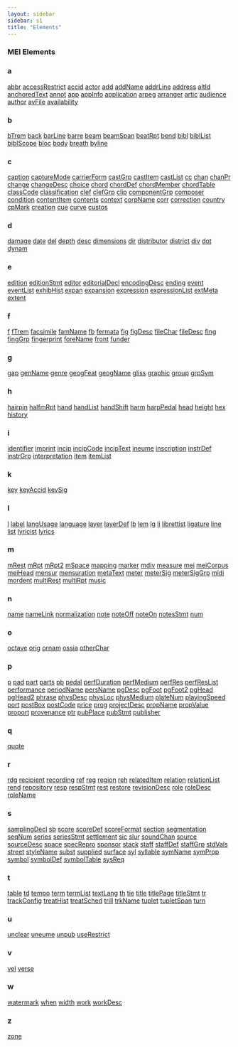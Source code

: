 ```yaml
---
layout: sidebar
sidebar: s1
title: "Elements"
---
```

<div>
   <h3 class="widget-title">MEI Elements</h3>
   <div class="textwidget">
      <div class="sortedInitials well a">
         <h3>a</h3>
         <a class="link_odd_elementSpec chip a" href="/v3/elements/abbr.html">abbr</a>
         <a class="link_odd_elementSpec chip a" href="/v3/elements/accessRestrict.html">accessRestrict</a>
         <a class="link_odd_elementSpec chip a" href="/v3/elements/accid.html">accid</a>
         <a class="link_odd_elementSpec chip a" href="/v3/elements/actor.html">actor</a>
         <a class="link_odd_elementSpec chip a" href="/v3/elements/add.html">add</a>
         <a class="link_odd_elementSpec chip a" href="/v3/elements/addName.html">addName</a>
         <a class="link_odd_elementSpec chip a" href="/v3/elements/addrLine.html">addrLine</a>
         <a class="link_odd_elementSpec chip a" href="/v3/elements/address.html">address</a>
         <a class="link_odd_elementSpec chip a" href="/v3/elements/altId.html">altId</a>
         <a class="link_odd_elementSpec chip a" href="/v3/elements/anchoredText.html">anchoredText</a>
         <a class="link_odd_elementSpec chip a" href="/v3/elements/annot.html">annot</a>
         <a class="link_odd_elementSpec chip a" href="/v3/elements/app.html">app</a>
         <a class="link_odd_elementSpec chip a" href="/v3/elements/appInfo.html">appInfo</a>
         <a class="link_odd_elementSpec chip a" href="/v3/elements/application.html">application</a>
         <a class="link_odd_elementSpec chip a" href="/v3/elements/arpeg.html">arpeg</a>
         <a class="link_odd_elementSpec chip a" href="/v3/elements/arranger.html">arranger</a>
         <a class="link_odd_elementSpec chip a" href="/v3/elements/artic.html">artic</a>
         <a class="link_odd_elementSpec chip a" href="/v3/elements/audience.html">audience</a>
         <a class="link_odd_elementSpec chip a" href="/v3/elements/author.html">author</a>
         <a class="link_odd_elementSpec chip a" href="/v3/elements/avFile.html">avFile</a>
         <a class="link_odd_elementSpec chip a" href="/v3/elements/availability.html">availability</a>
      </div>
      <div class="sortedInitials well b">
         <h3>b</h3>
         <a class="link_odd_elementSpec chip b" href="/v3/elements/bTrem.html">bTrem</a>
         <a class="link_odd_elementSpec chip b" href="/v3/elements/back.html">back</a>
         <a class="link_odd_elementSpec chip b" href="/v3/elements/barLine.html">barLine</a>
         <a class="link_odd_elementSpec chip b" href="/v3/elements/barre.html">barre</a>
         <a class="link_odd_elementSpec chip b" href="/v3/elements/beam.html">beam</a>
         <a class="link_odd_elementSpec chip b" href="/v3/elements/beamSpan.html">beamSpan</a>
         <a class="link_odd_elementSpec chip b" href="/v3/elements/beatRpt.html">beatRpt</a>
         <a class="link_odd_elementSpec chip b" href="/v3/elements/bend.html">bend</a>
         <a class="link_odd_elementSpec chip b" href="/v3/elements/bibl.html">bibl</a>
         <a class="link_odd_elementSpec chip b" href="/v3/elements/biblList.html">biblList</a>
         <a class="link_odd_elementSpec chip b" href="/v3/elements/biblScope.html">biblScope</a>
         <a class="link_odd_elementSpec chip b" href="/v3/elements/bloc.html">bloc</a>
         <a class="link_odd_elementSpec chip b" href="/v3/elements/body.html">body</a>
         <a class="link_odd_elementSpec chip b" href="/v3/elements/breath.html">breath</a>
         <a class="link_odd_elementSpec chip b" href="/v3/elements/byline.html">byline</a>
      </div>
      <div class="sortedInitials well c">
         <h3>c</h3>
         <a class="link_odd_elementSpec chip c" href="/v3/elements/caption.html">caption</a>
         <a class="link_odd_elementSpec chip c" href="/v3/elements/captureMode.html">captureMode</a>
         <a class="link_odd_elementSpec chip c" href="/v3/elements/carrierForm.html">carrierForm</a>
         <a class="link_odd_elementSpec chip c" href="/v3/elements/castGrp.html">castGrp</a>
         <a class="link_odd_elementSpec chip c" href="/v3/elements/castItem.html">castItem</a>
         <a class="link_odd_elementSpec chip c" href="/v3/elements/castList.html">castList</a>
         <a class="link_odd_elementSpec chip c" href="/v3/elements/cc.html">cc</a>
         <a class="link_odd_elementSpec chip c" href="/v3/elements/chan.html">chan</a>
         <a class="link_odd_elementSpec chip c" href="/v3/elements/chanPr.html">chanPr</a>
         <a class="link_odd_elementSpec chip c" href="/v3/elements/change.html">change</a>
         <a class="link_odd_elementSpec chip c" href="/v3/elements/changeDesc.html">changeDesc</a>
         <a class="link_odd_elementSpec chip c" href="/v3/elements/choice.html">choice</a>
         <a class="link_odd_elementSpec chip c" href="/v3/elements/chord.html">chord</a>
         <a class="link_odd_elementSpec chip c" href="/v3/elements/chordDef.html">chordDef</a>
         <a class="link_odd_elementSpec chip c" href="/v3/elements/chordMember.html">chordMember</a>
         <a class="link_odd_elementSpec chip c" href="/v3/elements/chordTable.html">chordTable</a>
         <a class="link_odd_elementSpec chip c" href="/v3/elements/classCode.html">classCode</a>
         <a class="link_odd_elementSpec chip c" href="/v3/elements/classification.html">classification</a>
         <a class="link_odd_elementSpec chip c" href="/v3/elements/clef.html">clef</a>
         <a class="link_odd_elementSpec chip c" href="/v3/elements/clefGrp.html">clefGrp</a>
         <a class="link_odd_elementSpec chip c" href="/v3/elements/clip.html">clip</a>
         <a class="link_odd_elementSpec chip c" href="/v3/elements/componentGrp.html">componentGrp</a>
         <a class="link_odd_elementSpec chip c" href="/v3/elements/composer.html">composer</a>
         <a class="link_odd_elementSpec chip c" href="/v3/elements/condition.html">condition</a>
         <a class="link_odd_elementSpec chip c" href="/v3/elements/contentItem.html">contentItem</a>
         <a class="link_odd_elementSpec chip c" href="/v3/elements/contents.html">contents</a>
         <a class="link_odd_elementSpec chip c" href="/v3/elements/context.html">context</a>
         <a class="link_odd_elementSpec chip c" href="/v3/elements/corpName.html">corpName</a>
         <a class="link_odd_elementSpec chip c" href="/v3/elements/corr.html">corr</a>
         <a class="link_odd_elementSpec chip c" href="/v3/elements/correction.html">correction</a>
         <a class="link_odd_elementSpec chip c" href="/v3/elements/country.html">country</a>
         <a class="link_odd_elementSpec chip c" href="/v3/elements/cpMark.html">cpMark</a>
         <a class="link_odd_elementSpec chip c" href="/v3/elements/creation.html">creation</a>
         <a class="link_odd_elementSpec chip c" href="/v3/elements/cue.html">cue</a>
         <a class="link_odd_elementSpec chip c" href="/v3/elements/curve.html">curve</a>
         <a class="link_odd_elementSpec chip c" href="/v3/elements/custos.html">custos</a>
      </div>
      <div class="sortedInitials well d">
         <h3>d</h3>
         <a class="link_odd_elementSpec chip d" href="/v3/elements/damage.html">damage</a>
         <a class="link_odd_elementSpec chip d" href="/v3/elements/date.html">date</a>
         <a class="link_odd_elementSpec chip d" href="/v3/elements/del.html">del</a>
         <a class="link_odd_elementSpec chip d" href="/v3/elements/depth.html">depth</a>
         <a class="link_odd_elementSpec chip d" href="/v3/elements/desc.html">desc</a>
         <a class="link_odd_elementSpec chip d" href="/v3/elements/dimensions.html">dimensions</a>
         <a class="link_odd_elementSpec chip d" href="/v3/elements/dir.html">dir</a>
         <a class="link_odd_elementSpec chip d" href="/v3/elements/distributor.html">distributor</a>
         <a class="link_odd_elementSpec chip d" href="/v3/elements/district.html">district</a>
         <a class="link_odd_elementSpec chip d" href="/v3/elements/div.html">div</a>
         <a class="link_odd_elementSpec chip d" href="/v3/elements/dot.html">dot</a>
         <a class="link_odd_elementSpec chip d" href="/v3/elements/dynam.html">dynam</a>
      </div>
      <div class="sortedInitials well e">
         <h3>e</h3>
         <a class="link_odd_elementSpec chip e" href="/v3/elements/edition.html">edition</a>
         <a class="link_odd_elementSpec chip e" href="/v3/elements/editionStmt.html">editionStmt</a>
         <a class="link_odd_elementSpec chip e" href="/v3/elements/editor.html">editor</a>
         <a class="link_odd_elementSpec chip e" href="/v3/elements/editorialDecl.html">editorialDecl</a>
         <a class="link_odd_elementSpec chip e" href="/v3/elements/encodingDesc.html">encodingDesc</a>
         <a class="link_odd_elementSpec chip e" href="/v3/elements/ending.html">ending</a>
         <a class="link_odd_elementSpec chip e" href="/v3/elements/event.html">event</a>
         <a class="link_odd_elementSpec chip e" href="/v3/elements/eventList.html">eventList</a>
         <a class="link_odd_elementSpec chip e" href="/v3/elements/exhibHist.html">exhibHist</a>
         <a class="link_odd_elementSpec chip e" href="/v3/elements/expan.html">expan</a>
         <a class="link_odd_elementSpec chip e" href="/v3/elements/expansion.html">expansion</a>
         <a class="link_odd_elementSpec chip e" href="/v3/elements/expression.html">expression</a>
         <a class="link_odd_elementSpec chip e" href="/v3/elements/expressionList.html">expressionList</a>
         <a class="link_odd_elementSpec chip e" href="/v3/elements/extMeta.html">extMeta</a>
         <a class="link_odd_elementSpec chip e" href="/v3/elements/extent.html">extent</a>
      </div>
      <div class="sortedInitials well f">
         <h3>f</h3>
         <a class="link_odd_elementSpec chip f" href="/v3/elements/f.html">f</a>
         <a class="link_odd_elementSpec chip f" href="/v3/elements/fTrem.html">fTrem</a>
         <a class="link_odd_elementSpec chip f" href="/v3/elements/facsimile.html">facsimile</a>
         <a class="link_odd_elementSpec chip f" href="/v3/elements/famName.html">famName</a>
         <a class="link_odd_elementSpec chip f" href="/v3/elements/fb.html">fb</a>
         <a class="link_odd_elementSpec chip f" href="/v3/elements/fermata.html">fermata</a>
         <a class="link_odd_elementSpec chip f" href="/v3/elements/fig.html">fig</a>
         <a class="link_odd_elementSpec chip f" href="/v3/elements/figDesc.html">figDesc</a>
         <a class="link_odd_elementSpec chip f" href="/v3/elements/fileChar.html">fileChar</a>
         <a class="link_odd_elementSpec chip f" href="/v3/elements/fileDesc.html">fileDesc</a>
         <a class="link_odd_elementSpec chip f" href="/v3/elements/fing.html">fing</a>
         <a class="link_odd_elementSpec chip f" href="/v3/elements/fingGrp.html">fingGrp</a>
         <a class="link_odd_elementSpec chip f" href="/v3/elements/fingerprint.html">fingerprint</a>
         <a class="link_odd_elementSpec chip f" href="/v3/elements/foreName.html">foreName</a>
         <a class="link_odd_elementSpec chip f" href="/v3/elements/front.html">front</a>
         <a class="link_odd_elementSpec chip f" href="/v3/elements/funder.html">funder</a>
      </div>
      <div class="sortedInitials well g">
         <h3>g</h3>
         <a class="link_odd_elementSpec chip g" href="/v3/elements/gap.html">gap</a>
         <a class="link_odd_elementSpec chip g" href="/v3/elements/genName.html">genName</a>
         <a class="link_odd_elementSpec chip g" href="/v3/elements/genre.html">genre</a>
         <a class="link_odd_elementSpec chip g" href="/v3/elements/geogFeat.html">geogFeat</a>
         <a class="link_odd_elementSpec chip g" href="/v3/elements/geogName.html">geogName</a>
         <a class="link_odd_elementSpec chip g" href="/v3/elements/gliss.html">gliss</a>
         <a class="link_odd_elementSpec chip g" href="/v3/elements/graphic.html">graphic</a>
         <a class="link_odd_elementSpec chip g" href="/v3/elements/group.html">group</a>
         <a class="link_odd_elementSpec chip g" href="/v3/elements/grpSym.html">grpSym</a>
      </div>
      <div class="sortedInitials well h">
         <h3>h</h3>
         <a class="link_odd_elementSpec chip h" href="/v3/elements/hairpin.html">hairpin</a>
         <a class="link_odd_elementSpec chip h" href="/v3/elements/halfmRpt.html">halfmRpt</a>
         <a class="link_odd_elementSpec chip h" href="/v3/elements/hand.html">hand</a>
         <a class="link_odd_elementSpec chip h" href="/v3/elements/handList.html">handList</a>
         <a class="link_odd_elementSpec chip h" href="/v3/elements/handShift.html">handShift</a>
         <a class="link_odd_elementSpec chip h" href="/v3/elements/harm.html">harm</a>
         <a class="link_odd_elementSpec chip h" href="/v3/elements/harpPedal.html">harpPedal</a>
         <a class="link_odd_elementSpec chip h" href="/v3/elements/head.html">head</a>
         <a class="link_odd_elementSpec chip h" href="/v3/elements/height.html">height</a>
         <a class="link_odd_elementSpec chip h" href="/v3/elements/hex.html">hex</a>
         <a class="link_odd_elementSpec chip h" href="/v3/elements/history.html">history</a>
      </div>
      <div class="sortedInitials well i">
         <h3>i</h3>
         <a class="link_odd_elementSpec chip i" href="/v3/elements/identifier.html">identifier</a>
         <a class="link_odd_elementSpec chip i" href="/v3/elements/imprint.html">imprint</a>
         <a class="link_odd_elementSpec chip i" href="/v3/elements/incip.html">incip</a>
         <a class="link_odd_elementSpec chip i" href="/v3/elements/incipCode.html">incipCode</a>
         <a class="link_odd_elementSpec chip i" href="/v3/elements/incipText.html">incipText</a>
         <a class="link_odd_elementSpec chip i" href="/v3/elements/ineume.html">ineume</a>
         <a class="link_odd_elementSpec chip i" href="/v3/elements/inscription.html">inscription</a>
         <a class="link_odd_elementSpec chip i" href="/v3/elements/instrDef.html">instrDef</a>
         <a class="link_odd_elementSpec chip i" href="/v3/elements/instrGrp.html">instrGrp</a>
         <a class="link_odd_elementSpec chip i" href="/v3/elements/interpretation.html">interpretation</a>
         <a class="link_odd_elementSpec chip i" href="/v3/elements/item.html">item</a>
         <a class="link_odd_elementSpec chip i" href="/v3/elements/itemList.html">itemList</a>
      </div>
      <div class="sortedInitials well k">
         <h3>k</h3>
         <a class="link_odd_elementSpec chip k" href="/v3/elements/key.html">key</a>
         <a class="link_odd_elementSpec chip k" href="/v3/elements/keyAccid.html">keyAccid</a>
         <a class="link_odd_elementSpec chip k" href="/v3/elements/keySig.html">keySig</a>
      </div>
      <div class="sortedInitials well l">
         <h3>l</h3>
         <a class="link_odd_elementSpec chip l" href="/v3/elements/l.html">l</a>
         <a class="link_odd_elementSpec chip l" href="/v3/elements/label.html">label</a>
         <a class="link_odd_elementSpec chip l" href="/v3/elements/langUsage.html">langUsage</a>
         <a class="link_odd_elementSpec chip l" href="/v3/elements/language.html">language</a>
         <a class="link_odd_elementSpec chip l" href="/v3/elements/layer.html">layer</a>
         <a class="link_odd_elementSpec chip l" href="/v3/elements/layerDef.html">layerDef</a>
         <a class="link_odd_elementSpec chip l" href="/v3/elements/lb.html">lb</a>
         <a class="link_odd_elementSpec chip l" href="/v3/elements/lem.html">lem</a>
         <a class="link_odd_elementSpec chip l" href="/v3/elements/lg.html">lg</a>
         <a class="link_odd_elementSpec chip l" href="/v3/elements/li.html">li</a>
         <a class="link_odd_elementSpec chip l" href="/v3/elements/librettist.html">librettist</a>
         <a class="link_odd_elementSpec chip l" href="/v3/elements/ligature.html">ligature</a>
         <a class="link_odd_elementSpec chip l" href="/v3/elements/line.html">line</a>
         <a class="link_odd_elementSpec chip l" href="/v3/elements/list.html">list</a>
         <a class="link_odd_elementSpec chip l" href="/v3/elements/lyricist.html">lyricist</a>
         <a class="link_odd_elementSpec chip l" href="/v3/elements/lyrics.html">lyrics</a>
      </div>
      <div class="sortedInitials well m">
         <h3>m</h3>
         <a class="link_odd_elementSpec chip m" href="/v3/elements/mRest.html">mRest</a>
         <a class="link_odd_elementSpec chip m" href="/v3/elements/mRpt.html">mRpt</a>
         <a class="link_odd_elementSpec chip m" href="/v3/elements/mRpt2.html">mRpt2</a>
         <a class="link_odd_elementSpec chip m" href="/v3/elements/mSpace.html">mSpace</a>
         <a class="link_odd_elementSpec chip m" href="/v3/elements/mapping.html">mapping</a>
         <a class="link_odd_elementSpec chip m" href="/v3/elements/marker.html">marker</a>
         <a class="link_odd_elementSpec chip m" href="/v3/elements/mdiv.html">mdiv</a>
         <a class="link_odd_elementSpec chip m" href="/v3/elements/measure.html">measure</a>
         <a class="link_odd_elementSpec chip m" href="/v3/elements/mei.html">mei</a>
         <a class="link_odd_elementSpec chip m" href="/v3/elements/meiCorpus.html">meiCorpus</a>
         <a class="link_odd_elementSpec chip m" href="/v3/elements/meiHead.html">meiHead</a>
         <a class="link_odd_elementSpec chip m" href="/v3/elements/mensur.html">mensur</a>
         <a class="link_odd_elementSpec chip m" href="/v3/elements/mensuration.html">mensuration</a>
         <a class="link_odd_elementSpec chip m" href="/v3/elements/metaText.html">metaText</a>
         <a class="link_odd_elementSpec chip m" href="/v3/elements/meter.html">meter</a>
         <a class="link_odd_elementSpec chip m" href="/v3/elements/meterSig.html">meterSig</a>
         <a class="link_odd_elementSpec chip m" href="/v3/elements/meterSigGrp.html">meterSigGrp</a>
         <a class="link_odd_elementSpec chip m" href="/v3/elements/midi.html">midi</a>
         <a class="link_odd_elementSpec chip m" href="/v3/elements/mordent.html">mordent</a>
         <a class="link_odd_elementSpec chip m" href="/v3/elements/multiRest.html">multiRest</a>
         <a class="link_odd_elementSpec chip m" href="/v3/elements/multiRpt.html">multiRpt</a>
         <a class="link_odd_elementSpec chip m" href="/v3/elements/music.html">music</a>
      </div>
      <div class="sortedInitials well n">
         <h3>n</h3>
         <a class="link_odd_elementSpec chip n" href="/v3/elements/name.html">name</a>
         <a class="link_odd_elementSpec chip n" href="/v3/elements/nameLink.html">nameLink</a>
         <a class="link_odd_elementSpec chip n" href="/v3/elements/normalization.html">normalization</a>
         <a class="link_odd_elementSpec chip n" href="/v3/elements/note.html">note</a>
         <a class="link_odd_elementSpec chip n" href="/v3/elements/noteOff.html">noteOff</a>
         <a class="link_odd_elementSpec chip n" href="/v3/elements/noteOn.html">noteOn</a>
         <a class="link_odd_elementSpec chip n" href="/v3/elements/notesStmt.html">notesStmt</a>
         <a class="link_odd_elementSpec chip n" href="/v3/elements/num.html">num</a>
      </div>
      <div class="sortedInitials well o">
         <h3>o</h3>
         <a class="link_odd_elementSpec chip o" href="/v3/elements/octave.html">octave</a>
         <a class="link_odd_elementSpec chip o" href="/v3/elements/orig.html">orig</a>
         <a class="link_odd_elementSpec chip o" href="/v3/elements/ornam.html">ornam</a>
         <a class="link_odd_elementSpec chip o" href="/v3/elements/ossia.html">ossia</a>
         <a class="link_odd_elementSpec chip o" href="/v3/elements/otherChar.html">otherChar</a>
      </div>
      <div class="sortedInitials well p">
         <h3>p</h3>
         <a class="link_odd_elementSpec chip p" href="/v3/elements/p.html">p</a>
         <a class="link_odd_elementSpec chip p" href="/v3/elements/pad.html">pad</a>
         <a class="link_odd_elementSpec chip p" href="/v3/elements/part.html">part</a>
         <a class="link_odd_elementSpec chip p" href="/v3/elements/parts.html">parts</a>
         <a class="link_odd_elementSpec chip p" href="/v3/elements/pb.html">pb</a>
         <a class="link_odd_elementSpec chip p" href="/v3/elements/pedal.html">pedal</a>
         <a class="link_odd_elementSpec chip p" href="/v3/elements/perfDuration.html">perfDuration</a>
         <a class="link_odd_elementSpec chip p" href="/v3/elements/perfMedium.html">perfMedium</a>
         <a class="link_odd_elementSpec chip p" href="/v3/elements/perfRes.html">perfRes</a>
         <a class="link_odd_elementSpec chip p" href="/v3/elements/perfResList.html">perfResList</a>
         <a class="link_odd_elementSpec chip p" href="/v3/elements/performance.html">performance</a>
         <a class="link_odd_elementSpec chip p" href="/v3/elements/periodName.html">periodName</a>
         <a class="link_odd_elementSpec chip p" href="/v3/elements/persName.html">persName</a>
         <a class="link_odd_elementSpec chip p" href="/v3/elements/pgDesc.html">pgDesc</a>
         <a class="link_odd_elementSpec chip p" href="/v3/elements/pgFoot.html">pgFoot</a>
         <a class="link_odd_elementSpec chip p" href="/v3/elements/pgFoot2.html">pgFoot2</a>
         <a class="link_odd_elementSpec chip p" href="/v3/elements/pgHead.html">pgHead</a>
         <a class="link_odd_elementSpec chip p" href="/v3/elements/pgHead2.html">pgHead2</a>
         <a class="link_odd_elementSpec chip p" href="/v3/elements/phrase.html">phrase</a>
         <a class="link_odd_elementSpec chip p" href="/v3/elements/physDesc.html">physDesc</a>
         <a class="link_odd_elementSpec chip p" href="/v3/elements/physLoc.html">physLoc</a>
         <a class="link_odd_elementSpec chip p" href="/v3/elements/physMedium.html">physMedium</a>
         <a class="link_odd_elementSpec chip p" href="/v3/elements/plateNum.html">plateNum</a>
         <a class="link_odd_elementSpec chip p" href="/v3/elements/playingSpeed.html">playingSpeed</a>
         <a class="link_odd_elementSpec chip p" href="/v3/elements/port.html">port</a>
         <a class="link_odd_elementSpec chip p" href="/v3/elements/postBox.html">postBox</a>
         <a class="link_odd_elementSpec chip p" href="/v3/elements/postCode.html">postCode</a>
         <a class="link_odd_elementSpec chip p" href="/v3/elements/price.html">price</a>
         <a class="link_odd_elementSpec chip p" href="/v3/elements/prog.html">prog</a>
         <a class="link_odd_elementSpec chip p" href="/v3/elements/projectDesc.html">projectDesc</a>
         <a class="link_odd_elementSpec chip p" href="/v3/elements/propName.html">propName</a>
         <a class="link_odd_elementSpec chip p" href="/v3/elements/propValue.html">propValue</a>
         <a class="link_odd_elementSpec chip p" href="/v3/elements/proport.html">proport</a>
         <a class="link_odd_elementSpec chip p" href="/v3/elements/provenance.html">provenance</a>
         <a class="link_odd_elementSpec chip p" href="/v3/elements/ptr.html">ptr</a>
         <a class="link_odd_elementSpec chip p" href="/v3/elements/pubPlace.html">pubPlace</a>
         <a class="link_odd_elementSpec chip p" href="/v3/elements/pubStmt.html">pubStmt</a>
         <a class="link_odd_elementSpec chip p" href="/v3/elements/publisher.html">publisher</a>
      </div>
      <div class="sortedInitials well q">
         <h3>q</h3>
         <a class="link_odd_elementSpec chip q" href="/v3/elements/quote.html">quote</a>
      </div>
      <div class="sortedInitials well r">
         <h3>r</h3>
         <a class="link_odd_elementSpec chip r" href="/v3/elements/rdg.html">rdg</a>
         <a class="link_odd_elementSpec chip r" href="/v3/elements/recipient.html">recipient</a>
         <a class="link_odd_elementSpec chip r" href="/v3/elements/recording.html">recording</a>
         <a class="link_odd_elementSpec chip r" href="/v3/elements/ref.html">ref</a>
         <a class="link_odd_elementSpec chip r" href="/v3/elements/reg.html">reg</a>
         <a class="link_odd_elementSpec chip r" href="/v3/elements/region.html">region</a>
         <a class="link_odd_elementSpec chip r" href="/v3/elements/reh.html">reh</a>
         <a class="link_odd_elementSpec chip r" href="/v3/elements/relatedItem.html">relatedItem</a>
         <a class="link_odd_elementSpec chip r" href="/v3/elements/relation.html">relation</a>
         <a class="link_odd_elementSpec chip r" href="/v3/elements/relationList.html">relationList</a>
         <a class="link_odd_elementSpec chip r" href="/v3/elements/rend.html">rend</a>
         <a class="link_odd_elementSpec chip r" href="/v3/elements/repository.html">repository</a>
         <a class="link_odd_elementSpec chip r" href="/v3/elements/resp.html">resp</a>
         <a class="link_odd_elementSpec chip r" href="/v3/elements/respStmt.html">respStmt</a>
         <a class="link_odd_elementSpec chip r" href="/v3/elements/rest.html">rest</a>
         <a class="link_odd_elementSpec chip r" href="/v3/elements/restore.html">restore</a>
         <a class="link_odd_elementSpec chip r" href="/v3/elements/revisionDesc.html">revisionDesc</a>
         <a class="link_odd_elementSpec chip r" href="/v3/elements/role.html">role</a>
         <a class="link_odd_elementSpec chip r" href="/v3/elements/roleDesc.html">roleDesc</a>
         <a class="link_odd_elementSpec chip r" href="/v3/elements/roleName.html">roleName</a>
      </div>
      <div class="sortedInitials well s">
         <h3>s</h3>
         <a class="link_odd_elementSpec chip s" href="/v3/elements/samplingDecl.html">samplingDecl</a>
         <a class="link_odd_elementSpec chip s" href="/v3/elements/sb.html">sb</a>
         <a class="link_odd_elementSpec chip s" href="/v3/elements/score.html">score</a>
         <a class="link_odd_elementSpec chip s" href="/v3/elements/scoreDef.html">scoreDef</a>
         <a class="link_odd_elementSpec chip s" href="/v3/elements/scoreFormat.html">scoreFormat</a>
         <a class="link_odd_elementSpec chip s" href="/v3/elements/section.html">section</a>
         <a class="link_odd_elementSpec chip s" href="/v3/elements/segmentation.html">segmentation</a>
         <a class="link_odd_elementSpec chip s" href="/v3/elements/seqNum.html">seqNum</a>
         <a class="link_odd_elementSpec chip s" href="/v3/elements/series.html">series</a>
         <a class="link_odd_elementSpec chip s" href="/v3/elements/seriesStmt.html">seriesStmt</a>
         <a class="link_odd_elementSpec chip s" href="/v3/elements/settlement.html">settlement</a>
         <a class="link_odd_elementSpec chip s" href="/v3/elements/sic.html">sic</a>
         <a class="link_odd_elementSpec chip s" href="/v3/elements/slur.html">slur</a>
         <a class="link_odd_elementSpec chip s" href="/v3/elements/soundChan.html">soundChan</a>
         <a class="link_odd_elementSpec chip s" href="/v3/elements/source.html">source</a>
         <a class="link_odd_elementSpec chip s" href="/v3/elements/sourceDesc.html">sourceDesc</a>
         <a class="link_odd_elementSpec chip s" href="/v3/elements/space.html">space</a>
         <a class="link_odd_elementSpec chip s" href="/v3/elements/specRepro.html">specRepro</a>
         <a class="link_odd_elementSpec chip s" href="/v3/elements/sponsor.html">sponsor</a>
         <a class="link_odd_elementSpec chip s" href="/v3/elements/stack.html">stack</a>
         <a class="link_odd_elementSpec chip s" href="/v3/elements/staff.html">staff</a>
         <a class="link_odd_elementSpec chip s" href="/v3/elements/staffDef.html">staffDef</a>
         <a class="link_odd_elementSpec chip s" href="/v3/elements/staffGrp.html">staffGrp</a>
         <a class="link_odd_elementSpec chip s" href="/v3/elements/stdVals.html">stdVals</a>
         <a class="link_odd_elementSpec chip s" href="/v3/elements/street.html">street</a>
         <a class="link_odd_elementSpec chip s" href="/v3/elements/styleName.html">styleName</a>
         <a class="link_odd_elementSpec chip s" href="/v3/elements/subst.html">subst</a>
         <a class="link_odd_elementSpec chip s" href="/v3/elements/supplied.html">supplied</a>
         <a class="link_odd_elementSpec chip s" href="/v3/elements/surface.html">surface</a>
         <a class="link_odd_elementSpec chip s" href="/v3/elements/syl.html">syl</a>
         <a class="link_odd_elementSpec chip s" href="/v3/elements/syllable.html">syllable</a>
         <a class="link_odd_elementSpec chip s" href="/v3/elements/symName.html">symName</a>
         <a class="link_odd_elementSpec chip s" href="/v3/elements/symProp.html">symProp</a>
         <a class="link_odd_elementSpec chip s" href="/v3/elements/symbol.html">symbol</a>
         <a class="link_odd_elementSpec chip s" href="/v3/elements/symbolDef.html">symbolDef</a>
         <a class="link_odd_elementSpec chip s" href="/v3/elements/symbolTable.html">symbolTable</a>
         <a class="link_odd_elementSpec chip s" href="/v3/elements/sysReq.html">sysReq</a>
      </div>
      <div class="sortedInitials well t">
         <h3>t</h3>
         <a class="link_odd_elementSpec chip t" href="/v3/elements/table.html">table</a>
         <a class="link_odd_elementSpec chip t" href="/v3/elements/td.html">td</a>
         <a class="link_odd_elementSpec chip t" href="/v3/elements/tempo.html">tempo</a>
         <a class="link_odd_elementSpec chip t" href="/v3/elements/term.html">term</a>
         <a class="link_odd_elementSpec chip t" href="/v3/elements/termList.html">termList</a>
         <a class="link_odd_elementSpec chip t" href="/v3/elements/textLang.html">textLang</a>
         <a class="link_odd_elementSpec chip t" href="/v3/elements/th.html">th</a>
         <a class="link_odd_elementSpec chip t" href="/v3/elements/tie.html">tie</a>
         <a class="link_odd_elementSpec chip t" href="/v3/elements/title.html">title</a>
         <a class="link_odd_elementSpec chip t" href="/v3/elements/titlePage.html">titlePage</a>
         <a class="link_odd_elementSpec chip t" href="/v3/elements/titleStmt.html">titleStmt</a>
         <a class="link_odd_elementSpec chip t" href="/v3/elements/tr.html">tr</a>
         <a class="link_odd_elementSpec chip t" href="/v3/elements/trackConfig.html">trackConfig</a>
         <a class="link_odd_elementSpec chip t" href="/v3/elements/treatHist.html">treatHist</a>
         <a class="link_odd_elementSpec chip t" href="/v3/elements/treatSched.html">treatSched</a>
         <a class="link_odd_elementSpec chip t" href="/v3/elements/trill.html">trill</a>
         <a class="link_odd_elementSpec chip t" href="/v3/elements/trkName.html">trkName</a>
         <a class="link_odd_elementSpec chip t" href="/v3/elements/tuplet.html">tuplet</a>
         <a class="link_odd_elementSpec chip t" href="/v3/elements/tupletSpan.html">tupletSpan</a>
         <a class="link_odd_elementSpec chip t" href="/v3/elements/turn.html">turn</a>
      </div>
      <div class="sortedInitials well u">
         <h3>u</h3>
         <a class="link_odd_elementSpec chip u" href="/v3/elements/unclear.html">unclear</a>
         <a class="link_odd_elementSpec chip u" href="/v3/elements/uneume.html">uneume</a>
         <a class="link_odd_elementSpec chip u" href="/v3/elements/unpub.html">unpub</a>
         <a class="link_odd_elementSpec chip u" href="/v3/elements/useRestrict.html">useRestrict</a>
      </div>
      <div class="sortedInitials well v">
         <h3>v</h3>
         <a class="link_odd_elementSpec chip v" href="/v3/elements/vel.html">vel</a>
         <a class="link_odd_elementSpec chip v" href="/v3/elements/verse.html">verse</a>
      </div>
      <div class="sortedInitials well w">
         <h3>w</h3>
         <a class="link_odd_elementSpec chip w" href="/v3/elements/watermark.html">watermark</a>
         <a class="link_odd_elementSpec chip w" href="/v3/elements/when.html">when</a>
         <a class="link_odd_elementSpec chip w" href="/v3/elements/width.html">width</a>
         <a class="link_odd_elementSpec chip w" href="/v3/elements/work.html">work</a>
         <a class="link_odd_elementSpec chip w" href="/v3/elements/workDesc.html">workDesc</a>
      </div>
      <div class="sortedInitials well z">
         <h3>z</h3>
         <a class="link_odd_elementSpec chip z" href="/v3/elements/zone.html">zone</a>
      </div>
   </div>
</div>